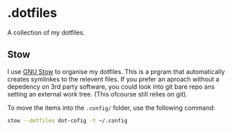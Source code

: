 # .dotfiles

A collection of my dotfiles.

## Stow

I use [GNU Stow](https://www.gnu.org/software/stow/) to organise my dotfiles. This is a prgram that automatically creates symlinkes to the relevent files. If you prefer an aproach without a depedency on 3rd party software, you could look into git bare repo ans setting an external work tree. (This ofcourse still relies on git).

To move the items into the `.config/` folder, use the following command:

```bash
stow --dotfiles dot-cofig -t ~/.config
```
